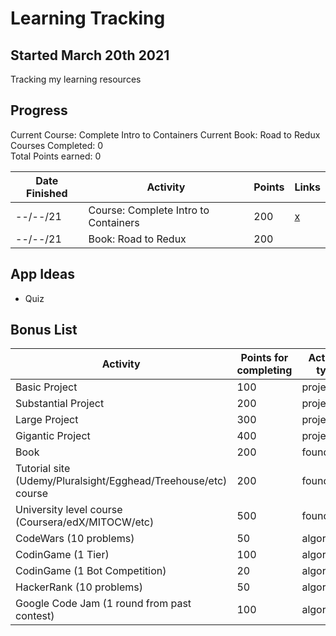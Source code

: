 # Learning Tracking

## Started March 20th 2021

Tracking my learning resources

## Progress

Current Course: Complete Intro to Containers
Current Book: Road to Redux
Courses Completed: 0  
Total Points earned: 0

| Date Finished | Activity                             | Points | Links |
| ------------- | ------------------------------------ | ------ | ----- |
| --/--/21      | Course: Complete Intro to Containers | 200    | [x]() |
| --/--/21      | Book: Road to Redux                  | 200    |       |

## App Ideas

- Quiz

## Bonus List

| Activity                                                       | Points for completing | Activity type |
| -------------------------------------------------------------- | --------------------- | ------------- |
| Basic Project                                                  | 100                   | project       |
| Substantial Project                                            | 200                   | project       |
| Large Project                                                  | 300                   | project       |
| Gigantic Project                                               | 400                   | project       |
| Book                                                           | 200                   | foundation    |
| Tutorial site (Udemy/Pluralsight/Egghead/Treehouse/etc) course | 200                   | foundation    |
| University level course (Coursera/edX/MITOCW/etc)              | 500                   | foundation    |
| CodeWars (10 problems)                                         | 50                    | algorithms    |
| CodinGame (1 Tier)                                             | 100                   | algorithms    |
| CodinGame (1 Bot Competition)                                  | 20                    | algorithms    |
| HackerRank (10 problems)                                       | 50                    | algorithms    |
| Google Code Jam (1 round from past contest)                    | 100                   | algorithms    |
